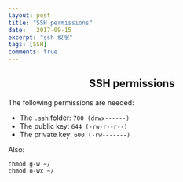```yaml
---
layout: post
title: "SSH permissions"
date:   2017-09-15
excerpt: "ssh 权限"
tags: [SSH]
comments: true
---
```


<center><h2>SSH permissions</h2></center>

The following permissions are needed:

- The `.ssh` folder: `700 (drwx------)`
- The public key: `644 (-rw-r--r--)`
- The private key: `600 (-rw-------)`

Also:

```Shell
chmod g-w ~/
chmod o-wx ~/
```